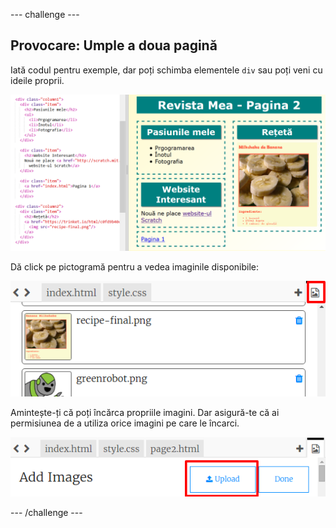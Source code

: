 \--- challenge \---

## Provocare: Umple a doua pagină

Iată codul pentru exemple, dar poți schimba elementele `div` sau poți veni cu ideile proprii.

![captură de ecran](images/magazine-page2-challenge.png)

Dă click pe pictogramă pentru a vedea imaginile disponibile:

![captură de ecran](images/magazine-images.png)

Amintește-ți că poți încărca propriile imagini. Dar asigură-te că ai permisiunea de a utiliza orice imagini pe care le încarci.

![captură de ecran](images/magazine-upload-images.png)

\--- /challenge \---